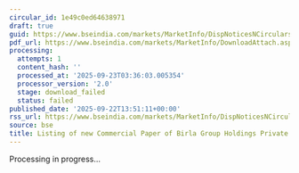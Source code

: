```yaml
---
circular_id: 1e49c0ed64638971
draft: true
guid: https://www.bseindia.com/markets/MarketInfo/DispNoticesNCirculars.aspx?Noticeid={7567C1F2-20D7-40D1-8829-CA1AD16C5604}&noticeno=20250922-51&dt=09/22/2025&icount=51&totcount=58&flag=0
pdf_url: https://www.bseindia.com/markets/MarketInfo/DownloadAttach.aspx?id=20250922-51&attachedId=
processing:
  attempts: 1
  content_hash: ''
  processed_at: '2025-09-23T03:36:03.005354'
  processor_version: '2.0'
  stage: download_failed
  status: failed
published_date: '2025-09-22T13:51:11+00:00'
rss_url: https://www.bseindia.com/markets/MarketInfo/DispNoticesNCirculars.aspx?Noticeid={7567C1F2-20D7-40D1-8829-CA1AD16C5604}&noticeno=20250922-51&dt=09/22/2025&icount=51&totcount=58&flag=0
source: bse
title: Listing of new Commercial Paper of Birla Group Holdings Private Limited
---
```


Processing in progress...